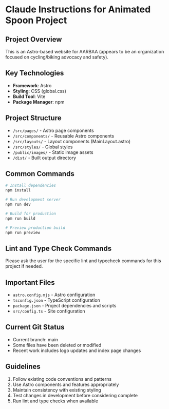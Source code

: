 # Claude Instructions for Animated Spoon Project

## Project Overview
This is an Astro-based website for AARBAA (appears to be an organization focused on cycling/biking advocacy and safety).

## Key Technologies
- **Framework**: Astro
- **Styling**: CSS (global.css)
- **Build Tool**: Vite
- **Package Manager**: npm

## Project Structure
- `/src/pages/` - Astro page components
- `/src/components/` - Reusable Astro components
- `/src/layouts/` - Layout components (MainLayout.astro)
- `/src/styles/` - Global styles
- `/public/images/` - Static image assets
- `/dist/` - Built output directory

## Common Commands
```bash
# Install dependencies
npm install

# Run development server
npm run dev

# Build for production
npm run build

# Preview production build
npm run preview
```

## Lint and Type Check Commands
Please ask the user for the specific lint and typecheck commands for this project if needed.

## Important Files
- `astro.config.mjs` - Astro configuration
- `tsconfig.json` - TypeScript configuration
- `package.json` - Project dependencies and scripts
- `src/config.ts` - Site configuration

## Current Git Status
- Current branch: main
- Some files have been deleted or modified
- Recent work includes logo updates and index page changes

## Guidelines
1. Follow existing code conventions and patterns
2. Use Astro components and features appropriately
3. Maintain consistency with existing styling
4. Test changes in development before considering complete
5. Run lint and type checks when available